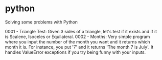# python
Solving some problems with Python

0001 - Triangle Test: Given 3 sides of a triangle, let's test if it exists and if it is Scalene, Isoceles or Equilateral.
0002 - Months: Very simple program where you input the number of the month you want and it returns which month it is. For instance, you put '7' and it returns 'The month 7 is July'. It handles ValueError exceptions if you try being funny with your inputs. 

